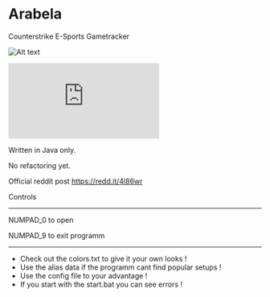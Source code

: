 # Arabela
Counterstrike E-Sports Gametracker

![Alt text](http://images.akamai.steamusercontent.com/ugc/276221870396643092/7D06EEF9F44C1BEC8DADF67D5741868E77DEB6F1/ "Screenshot1")

![Alt text](http://grabilla.com/06602-176038cf-8140-4111-ab53-e04ee34170e3.html "Screenshot1")

Written in Java only.

No refactoring yet.

Official reddit post https://redd.it/4l86wr







Controls

_________________________________________________________________________

NUMPAD_0 to open

NUMPAD_9 to exit programm
_________________________________________________________________________



- Check out the colors.txt to give it your own looks !
- Use the alias data if the programm cant find popular setups !
- Use the config file to your advantage !
- If you start with the start.bat you can see errors !


